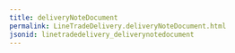 ```yaml
---
title: deliveryNoteDocument
permalink: LineTradeDelivery.deliveryNoteDocument.html
jsonid: linetradedelivery_deliverynotedocument
---
```

